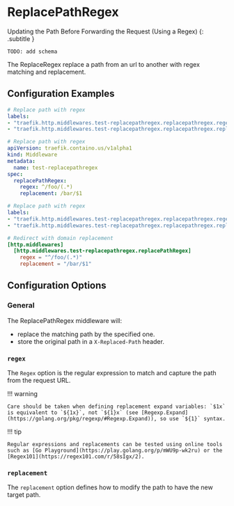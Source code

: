 # ReplacePathRegex

Updating the Path Before Forwarding the Request (Using a Regex)
{: .subtitle }

`TODO: add schema`

The ReplaceRegex replace a path from an url to another with regex matching and replacement.

## Configuration Examples

```yaml tab="Docker"
# Replace path with regex
labels:
- "traefik.http.middlewares.test-replacepathregex.replacepathregex.regex=^/foo/(.*)"
- "traefik.http.middlewares.test-replacepathregex.replacepathregex.replacement=/bar/$1"
```

```yaml tab="Kubernetes"
# Replace path with regex
apiVersion: traefik.containo.us/v1alpha1
kind: Middleware
metadata:
  name: test-replacepathregex
spec:
  replacePathRegex:
    regex: ^/foo/(.*)
    replacement: /bar/$1
```

```yaml tab="Rancher"
# Replace path with regex
labels:
- "traefik.http.middlewares.test-replacepathregex.replacepathregex.regex=^/foo/(.*)"
- "traefik.http.middlewares.test-replacepathregex.replacepathregex.replacement=/bar/$1"
```

```toml tab="File"
# Redirect with domain replacement
[http.middlewares]
  [http.middlewares.test-replacepathregex.replacePathRegex]
    regex = "^/foo/(.*)"
    replacement = "/bar/$1"
```

## Configuration Options

### General

The ReplacePathRegex middleware will:

- replace the matching path by the specified one.
- store the original path in a `X-Replaced-Path` header.

### `regex`

The `Regex` option is the regular expression to match and capture the path from the request URL.

!!! warning

    Care should be taken when defining replacement expand variables: `$1x` is equivalent to `${1x}`, not `${1}x` (see [Regexp.Expand](https://golang.org/pkg/regexp/#Regexp.Expand)), so use `${1}` syntax.

!!! tip

    Regular expressions and replacements can be tested using online tools such as [Go Playground](https://play.golang.org/p/mWU9p-wk2ru) or the [Regex101](https://regex101.com/r/58sIgx/2).
    
### `replacement`

The `replacement` option defines how to modify the path to have the new target path.
